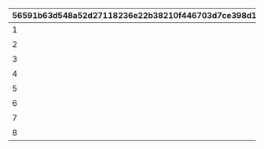 |56591b63d548a52d27118236e22b38210f446703d7ce398d1dbeca9efae63105|989430e82676586eb3595e5949421ee2a198efc4b9affa2fdc1b25daffc1f09d|
| --- | --- |
|1|アタッカー|
|2|ブレイカー|
|3|バッファー|
|4|デバッファー|
|5|ブースター|
|6|ヒーラー|
|7|タンク|
|8|ジャマー|
